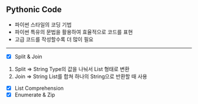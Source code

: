 ## Pythonic Code

- 파이썬 스타일의 코딩 기법
- 파이썬 특유의 문법을 활용하여 효율적으로 코드를 표현
- 고급 코드를 작성할수록 더 많이 필요

---

- [x] Split & Join

1. Split => String Type의 값을 나눠서 List 형태로 변환
2. Join => String List를 합쳐 하나의 String으로 반환할 때 사용

- [x] List Comprehension
- [x] Enumerate & Zip

